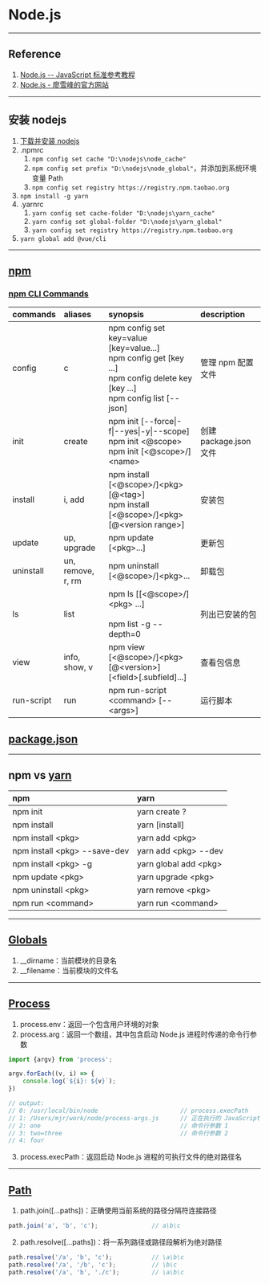 # Node.js

---
## Reference
1. [Node.js -- JavaScript 标准参考教程](https://javascript.ruanyifeng.com/nodejs/basic.html)
2. [Node.js - 廖雪峰的官方网站](https://www.liaoxuefeng.com/wiki/1022910821149312/1023025235359040)
---
## 安装 nodejs
1. [下载并安装 nodejs](https://nodejs.org/en/)
2. .npmrc
    1. `npm config set cache "D:\nodejs\node_cache"`
    2. `npm config set prefix "D:\nodejs\node_global"`，并添加到系统环境变量 Path
    3. `npm config set registry https://registry.npm.taobao.org`
3. `npm install -g yarn`
4. .yarnrc
    1. `yarn config set cache-folder "D:\nodejs\yarn_cache"`
    2. `yarn config set global-folder "D:\nodejs\yarn_global"`
    3. `yarn config set registry https://registry.npm.taobao.org`
5. `yarn global add @vue/cli`
---
## [npm](https://docs.npmjs.com/)
### [npm CLI Commands](https://docs.npmjs.com/cli/v8/commands)
| commands   | aliases           | synopsis                                                                                                                              | description        |
|:-----------|:------------------|:--------------------------------------------------------------------------------------------------------------------------------------|:-------------------|
| config     | c                 | npm config set key=value [key=value...]<br/>npm config get [key ...]<br/>npm config delete key [key ...]<br/>npm config list [--json] | 管理 npm 配置文件        |
| init       | create            | npm init [--force&#124;-f&#124;--yes&#124;-y&#124;--scope]<br/>npm init <@scope><br/>npm init [<@scope>/]&lt;name&gt;                 | 创建 package.json 文件 |
| install    | i, add            | npm install [<@scope>/]&lt;pkg&gt;[@&lt;tag&gt;]<br/>npm install [<@scope>/]&lt;pkg&gt;[@&lt;version range&gt;]                       | 安装包                |
| update     | up, upgrade       | npm update [&lt;pkg&gt;...]                                                                                                           | 更新包                |
| uninstall  | un, remove, r, rm | npm uninstall [<@scope>/]&lt;pkg&gt;...                                                                                               | 卸载包                |
| ls         | list              | npm ls [[<@scope>/]&lt;pkg&gt; ...]<br/><br/>npm list -g --depth=0                                                                    | 列出已安装的包            |
| view       | info, show, v     | npm view [<@scope>/]&lt;pkg&gt;[@&lt;version&gt;] [&lt;field&gt;[.subfield]...]                                                       | 查看包信息              |
| run-script | run               | npm run-script &lt;command&gt; [-- &lt;args&gt;]                                                                                      | 运行脚本               |
## [package.json](https://docs.npmjs.com/cli/v8/configuring-npm/package-json)

---
## npm vs [yarn](https://yarn.bootcss.com/docs/cli/)
| npm                                | yarn                        |
|:-----------------------------------|:----------------------------|
| npm init                           | yarn create ?               |
| npm install                        | yarn [install]              |
| npm install &lt;pkg&gt;            | yarn add &lt;pkg&gt;        |
| npm install &lt;pkg&gt; --save-dev | yarn add &lt;pkg&gt; --dev  |
| npm install &lt;pkg&gt; -g         | yarn global add &lt;pkg&gt; |
| npm update &lt;pkg&gt;             | yarn upgrade &lt;pkg&gt;    |
| npm uninstall &lt;pkg&gt;          | yarn remove &lt;pkg&gt;     |
| npm run &lt;command&gt;            | yarn run &lt;command&gt;    |
---
## [Globals](https://nodejs.org/dist/latest-v16.x/docs/api/globals.html)
1. __dirname：当前模块的目录名
2. __filename：当前模块的文件名
---
## [Process](https://nodejs.org/dist/latest-v16.x/docs/api/process.html)
1. process.env：返回一个包含用户环境的对象
2. process.arg：返回一个数组，其中包含启动 Node.js 进程时传递的命令行参数
```javascript
import {argv} from 'process';

argv.forEach((v, i) => {
    console.log(`${i}: ${v}`);
})

// output:
// 0: /usr/local/bin/node                       // process.execPath
// 1: /Users/mjr/work/node/process-args.js      // 正在执行的 JavaScript 文件的路径
// 2: one                                       // 命令行参数 1
// 3: two=three                                 // 命令行参数 2
// 4: four 
```
3. process.execPath：返回启动 Node.js 进程的可执行文件的绝对路径名
---
## [Path](https://nodejs.org/dist/latest-v16.x/docs/api/path.html)
1. path.join([...paths])：正确使用当前系统的路径分隔符连接路径
```javascript
path.join('a', 'b', 'c');               // a\b\c
```
2. path.resolve([...paths])：将一系列路径或路径段解析为绝对路径
```javascript
path.resolve('/a', 'b', 'c');           // \a\b\c
path.resolve('/a', '/b', 'c');          // \b\c
path.resolve('/a', 'b', './c');         // \a\b\c
```
